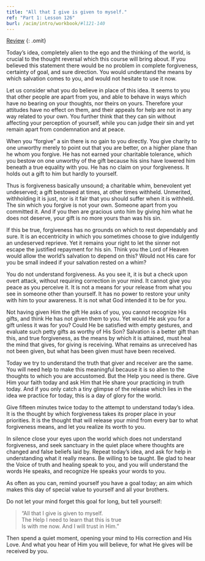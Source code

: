 ```yaml
---
title: "All that I give is given to myself."
ref: "Part 1: Lesson 126"
burl: /acim/intro/workbook/#l121-140
---
```


<a class="hide-review" href="/acim/workbook/l143/#l126">Review</a>
{: .omit}

Today’s idea, completely alien to the ego and the thinking of the world,
is crucial to the thought reversal which this course will bring about.
If you believed this statement there would be no problem in complete
forgiveness, certainty of goal, and sure direction. You would understand
the means by which salvation comes to you, and would not hesitate to use
it now.

Let us consider what you do believe in place of this idea. It seems to
you that other people are apart from you, and able to behave in ways
which have no bearing on your thoughts, nor theirs on yours. Therefore
your attitudes have no effect on them, and their appeals for help are
not in any way related to your own. You further think that they can sin
without affecting your perception of yourself, while you can judge their
sin and yet remain apart from condemnation and at peace.

When you “forgive” a sin there is no gain to you directly. You give
charity to one unworthy merely to point out that you are better, on a
higher plane than he whom you forgive. He has not earned your charitable
tolerance, which you bestow on one unworthy of the gift because his sins
have lowered him beneath a true equality with you. He has no claim on
your forgiveness. It holds out a gift to him but hardly to yourself.

Thus is forgiveness basically unsound; a charitable whim, benevolent yet
undeserved; a gift bestowed at times, at other times withheld.
Unmerited, withholding it is just, nor is it fair that you should suffer
when it is withheld. The sin which you forgive is not your own. Someone
apart from you committed it. And if you then are gracious unto him by
giving him what he does not deserve, your gift is no more yours than was
his sin.

If this be true, forgiveness has no grounds on which to rest dependably
and sure. It is an eccentricity in which you sometimes choose to give
indulgently an undeserved reprieve. Yet it remains your right to let the
sinner not escape the justified repayment for his sin. Think you the Lord
of Heaven would allow the world’s salvation
to depend on this? Would not His care for you be small indeed if your
salvation rested on a whim?

You do not understand forgiveness. As you see it, it is but a check upon
overt attack, without requiring correction in your mind. It cannot give
you peace as you perceive it. It is not a means for your release from
what you see in someone other than yourself. It has no power to restore
your unity with him to your awareness. It is not what God intended it to
be for you.

Not having given Him the gift He asks of you, you cannot recognize His
gifts, and think He has not given them to you. Yet would He ask you for
a gift unless it was for you? Could He be satisfied with empty gestures,
and evaluate such petty gifts as worthy of His Son? Salvation is a
better gift than this, and true forgiveness, as the means by which it is
attained, must heal the mind that gives, for giving is receiving. What
remains as unreceived has not been given, but what has been given must
have been received.

Today we try to understand the truth that giver and receiver are the
same. You will need help to make this meaningful because it is so alien
to the thoughts to which you are accustomed. But the Help you need is
there. Give Him your faith today and ask Him that He share your
practicing in truth today. And if you only catch a tiny glimpse of the
release which lies in the idea we practice for today, this is a day of
glory for the world.

Give fifteen minutes twice today to the attempt to understand today’s
idea. It is the thought by which forgiveness takes its proper place in
your priorities. It is the thought that will release your mind from
every bar to what forgiveness means, and let you realize its worth to
you.

In silence close your eyes upon the world which does not understand
forgiveness, and seek sanctuary in the quiet place where thoughts are
changed and false beliefs laid by. Repeat today’s idea, and ask for help
in understanding what it really means. Be willing to be taught. Be glad
to hear the Voice of truth and healing speak to you, and you will
understand the words He speaks, and recognize He speaks your words to
you.

As often as you can, remind yourself you have a goal today; an aim which
makes this day of special value to yourself and all your brothers.

Do not let your mind forget this goal for long, but tell yourself:

> “All that I give is given to myself.<br/>
> The Help I need to learn that this is true<br/>
> Is with me now. And I will trust in Him.”

Then spend a quiet moment, opening your mind to His correction and His
Love. And what you hear of Him you will believe, for what He gives will
be received by you.

